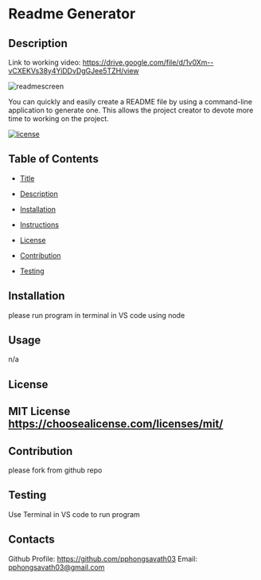 # Readme Generator

  ## Description
  
  Link to working video:
  https://drive.google.com/file/d/1v0Xm--vCXEKVs38y4YiDDvDgGJee5TZH/view
  
  ![readmescreen](https://user-images.githubusercontent.com/87045456/135012711-7d606a86-2c4a-42fc-b2b8-cecac9f506fe.jpg)
  
  

  You can quickly and easily create a README file by using a command-line application to generate one. This allows the project creator to devote more time to working on the project.

  [![license](https://img.shields.io/badge/license-MITLicense-blue)](https://shields.io)
  

  ## Table of Contents 
  
  - [Title](#title)
  
  - [Description](#description)

  - [Installation](#installation)

  - [Instructions](#instructions)

  - [License](#license)

  - [Contribution](#contribution)

  - [Testing](#testing)
  
  
  ## Installation

  please run program in terminal in VS code using node
  
  ## Usage

  n/a

  ## License

  MIT License
  https://choosealicense.com/licenses/mit/
  ---
  
  
  ## Contribution

  please fork from github repo

  ## Testing

  Use Terminal in VS code to run program  

  ## Contacts
  Github Profile: https://github.com/pphongsavath03
  Email: pphongsavath03@gmail.com
  
  
  
